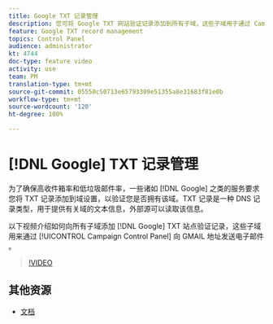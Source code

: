 ```yaml
---
title: Google TXT 记录管理
description: 您可将 Google TXT 网站验证记录添加到所有子域，这些子域用于通过 Campaign 控制面板向 GMAIL 地址发送电子邮件。
feature: Google TXT record management
topics: Control Panel
audience: administrator
kt: 4744
doc-type: feature video
activity: use
team: PM
translation-type: tm+mt
source-git-commit: 05550c50713e65793309e51355a8e31683f81e0b
workflow-type: tm+mt
source-wordcount: '120'
ht-degree: 100%

---
```



# [!DNL Google] TXT 记录管理

为了确保高收件箱率和低垃圾邮件率，一些诸如 [!DNL Google] 之类的服务要求您将 TXT 记录添加到域设置，以验证您是否拥有该域。TXT 记录是一种 DNS 记录类型，用于提供有关域的文本信息，外部源可以读取该信息。

以下视频介绍如何向所有子域添加 [!DNL Google] TXT 站点验证记录，这些子域用来通过 [!UICONTROL Campaign Control Panel] 向 GMAIL 地址发送电子邮件 。

>[!VIDEO](https://video.tv.adobe.com/v/32369?quality=12)

## 其他资源

* [文档](https://docs.adobe.com/content/help/zh-Hans/control-panel/using/subdomains-and-certificates/managing-txt-records.html)
